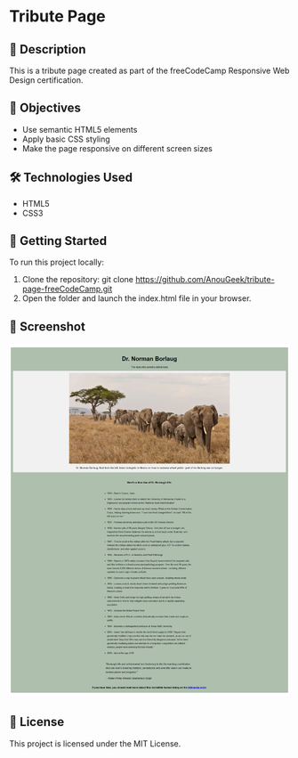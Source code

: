 # Tribute Page

## 📖 Description ##

This is a tribute page created as part of the freeCodeCamp Responsive Web Design certification.

## 🎯 Objectives ##

- Use semantic HTML5 elements
- Apply basic CSS styling
- Make the page responsive on different screen sizes

## 🛠️ Technologies Used ##

- HTML5
- CSS3

## 🚀 Getting Started ##

To run this project locally:

1. Clone the repository:
   git clone https://github.com/AnouGeek/tribute-page-freeCodeCamp.git
2. Open the folder and launch the index.html file in your browser.

## 📸 Screenshot ##

![Tribute Page Screenshot](ressources/tribute-page.png)

## 🪪 License ##

This project is licensed under the MIT License.